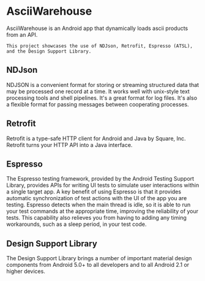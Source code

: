 # AsciiWarehouse
AsciiWarehouse is an Android app that dynamically loads ascii products from an API.

    This project showcases the use of NDJson, Retrofit, Espresso (ATSL),
    and the Design Support Library.

NDJson
--------
NDJSON is a convenient format for storing or streaming structured data that may be processed one record at a time. It works well with unix-style text processing tools and shell pipelines. It's a great format for log files. It's also a flexible format for passing messages between cooperating processes.

Retrofit
--------
Retrofit is a type-safe HTTP client for Android and Java by Square, Inc.
Retrofit turns your HTTP API into a Java interface.

Espresso
--------
The Espresso testing framework, provided by the Android Testing Support Library, provides APIs for writing UI tests
to simulate user interactions within a single target app. A key benefit of using Espresso is that it provides automatic
synchronization of test actions with the UI of the app you are testing. Espresso detects when the main thread is idle,
so it is able to run your test commands at the appropriate time, improving the reliability of your tests.
This capability also relieves you from having to adding any timing workarounds, such as a sleep period, in your test code.

Design Support Library
--------
The Design Support Library brings a number of important material design components from Android 5.0+ to all developers and to all Android 2.1 or higher devices.





